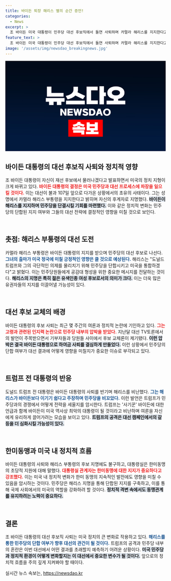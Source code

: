 ```yaml
---
title: 바이든 퇴장 해리스 별의 순간 증언!
categories:
  - News
excerpt: >
  조 바이든 미국 대통령이 민주당 대선 후보직에서 돌연 사퇴하며 카멀라 해리스를 지지한다고 선언했다. 초유의 상황 속에서 해리스는 트럼프와의 대결을 다짐하며 단결을 호소, 민주당의 미래는 어떻게 될까? 클릭해 자세히 알아보세요!
feature_text: >
  조 바이든 미국 대통령이 민주당 대선 후보직에서 돌연 사퇴하며 카멀라 해리스를 지지한다고 선언했다. 초유의 상황 속에서 해리스는 트럼프와의 대결을 다짐하며 단결을 호소, 민주당의 미래는 어떻게 될까? 클릭해 자세히 알아보세요!
image: '/assets/img/newsdao_breakingnews.jpg'
---
```


<p><img src="/assets/img/newsdao_breakingnews.jpg" alt="firstkoreanews 속보" /></p>

<h2 data-ke-size="size26">바이든 대통령의 대선 후보직 사퇴와 정치적 영향</h2>

<p data-ke-size="size16">조 바이든 대통령이 자신이 재선 후보에서 물러나겠다고 발표하면서 미국의 정치 지형이 크게 바뀌고 있다. <b><span style="color: #ee2323;">바이든 대통령의 결정은 미국 민주당과 대선 프로세스에 파장을 일으킬 것이다.</span></b> 이는 대선이 불과 107일 앞으로 다가온 상황에서의 초유의 사태이다. 그는 성명에서 카멀라 해리스 부통령을 지지한다고 밝히며 자신의 후계자로 지명했다. <b><span style="background-color: #21538527;">바이든이 해리스를 지지하며 민주당을 단결시킬 기회를 마련했다.</span></b> 이와 같은 정치적 변화는 민주당의 단합된 지지 여부와 그들의 대선 전략에 결정적인 영향을 미칠 것으로 보인다.</p>

<p data-ke-size="size16">&nbsp;</p>

<h2 data-ke-size="size26">촛점: 해리스 부통령의 대선 도전</h2>

<p data-ke-size="size16">카멀라 해리스 부통령은 바이든 대통령의 지지를 받으며 민주당의 대선 후보로 나선다. <b><span style="color: #1a5490;">그녀의 출마가 미국 정국에 미칠 긍정적인 영향은 클 것으로 예상된다.</span></b> 해리스는 "도널드 트럼프와 그의 극단적인 의제를 물리치기 위해 민주당을 단합시키고 미국을 통합하겠다"고 밝혔다. 이는 민주당원들에게 공감대 형성을 위한 중요한 메시지를 전달하는 것이다. <b><span style="background-color: #21538527;">해리스의 지명은 특히 젊은 유색인종 여성 후보로서의 의미가 크다.</span></b> 이는 더욱 많은 유권자들의 지지를 이끌어낼 가능성이 있다.</p>

<p data-ke-size="size16">&nbsp;</p>

<h2 data-ke-size="size26">대선 후보 교체의 배경</h2>

<p data-ke-size="size16">바이든 대통령의 후보 사퇴는 최근 몇 주간의 여론과 정치적 논란에 기인하고 있다. <b><span style="color: #ee2323;">그는 고령과 관련된 인지력 논란으로 민주당 내부의 압박을 받았다.</span></b> 지난달 대선 TV토론에서의 발언이 주목받으면서 기부자들과 당원들 사이에서 후보 교체론이 제기됐다. <b><span style="background-color: #21538527;">이런 압박은 결국 바이든 대통령으로 하여금 사퇴를 결심하게 만들었다.</span></b> 이런 상황에서 민주당의 단합 여부가 대선 결과에 어떻게 영향을 미칠지가 중요한 이슈로 부각되고 있다.</p>

<p data-ke-size="size16">&nbsp;</p>

<h2 data-ke-size="size26">트럼프 전 대통령의 반응</h2>

<p data-ke-size="size16">도널드 트럼프 전 대통령은 바이든 대통령의 사퇴를 반기며 해리스를 비난했다. <b><span style="color: #1a5490;">그는 해리스가 바이든보다 이기기 쉽다고 주장하며 민주당을 비꼬았다.</span></b> 이런 발언은 트럼프가 민주당과의 경쟁에서 어떻게 전략을 세울지를 암시한다. 트럼프는 '사기꾼' 바이든에 대한 언급과 함께 바이든이 미국 역사상 최악의 대통령이 될 것이라고 비난하며 여론을 자신에게 유리하게 끌어가려는 모습을 보이고 있다. <b><span style="background-color: #21538527;">트럼프의 공격은 대선 캠페인에서의 갈등을 더 심화시킬 가능성이 있다.</span></b></p>

<p data-ke-size="size16">&nbsp;</p>

<h2 data-ke-size="size26">한미동맹과 미국 내 정치적 흐름</h2>

<p data-ke-size="size16">바이든 대통령의 사퇴와 해리스 부통령의 후보 지명에도 불구하고, 대통령실은 한미동맹의 초당적 지원에 대해 말했다. <b><span style="color: #ee2323;">대통령실 관계자는 한미동맹에 대한 지지가 중요하다고 강조했다.</span></b> 이는 미국 내 정치적 변화가 한미 동맹의 지속적인 발전에도 영향을 미칠 수 있음을 암시하는 것이다. 민주당은 해리스 지명을 통해 단합된 지지를 구축하고, 이를 통해 국제 사회에서의 미국의 역할을 강화하려 할 것이다. <b><span style="background-color: #21538527;">정치적 격변 속에서도 동맹관계를 유지하려는 노력이 중요하다.</span></b></p>

<p data-ke-size="size16">&nbsp;</p>

<h2 data-ke-size="size26">결론</h2>

<p data-ke-size="size16">조 바이든 대통령의 대선 후보직 사퇴는 미국 정치의 큰 변화로 작용하고 있다. <b><span style="color: #1a5490;">해리스를 통한 민주당의 단합 여부가 향후 대선의 관건이 될 것이다.</span></b> 트럼프의 공격과 민주당 내부의 혼란은 이번 대선에서 어떤 결과를 초래할지 예측하기 어려운 상황이다. <b><span style="background-color: #21538527;">미국 민주당과 정치적 환경이 어떻게 변화할지는 이 대선에서 중요한 변수가 될 것이다.</span></b> 앞으로의 정치적 흐름을 주의 깊게 지켜봐야 할 때이다.</p>
실시간 뉴스 속보는, <a href="https://newsdao.kr" rel="dofollow">https://newsdao.kr</a>



